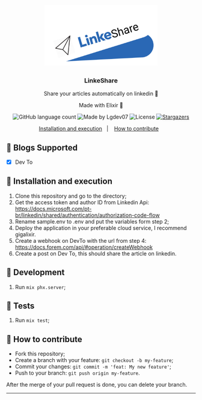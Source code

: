 <h1 align="center">
      <img alt="LinkeShare" title="LinkeShare" src=".github/logo.png" width="300px" />
</h1>

<h3 align="center">
  LinkeShare
</h3>

<p align="center">Share your articles automatically on linkedin 🔗</p>
<p align="center">Made with Elixir 🚀</p>

<p align="center">
  <img alt="GitHub language count" src="https://img.shields.io/github/languages/count/Lgdev07/linkeshare?color=%2304D361">

  <img alt="Made by Lgdev07" src="https://img.shields.io/badge/made%20by-Lgdev07-%2304D361">

  <img alt="License" src="https://img.shields.io/badge/license-MIT-%2304D361">

  <a href="https://github.com/Lgdev07/linkeshare/stargazers">
    <img alt="Stargazers" src="https://img.shields.io/github/stars/Lgdev07/linkeshare?style=social">
  </a>
</p>

<p align="center">
  <a href="#-installation-and-execution">Installation and execution</a>&nbsp;&nbsp;&nbsp;|&nbsp;&nbsp;&nbsp;
  <a href="#-how-to-contribute">How to contribute</a>&nbsp;&nbsp;&nbsp;
</p>


## 📖 Blogs Supported

- [x] Dev To


## 🚀 Installation and execution

1. Clone this repository and go to the directory;
2. Get the access token and author ID from Linkedin Api: https://docs.microsoft.com/pt-br/linkedin/shared/authentication/authorization-code-flow
3. Rename sample.env to .env and put the variables form step 2;
4. Deploy the application in your preferable cloud service, I recommend gigalixir.
5. Create a webhook on DevTo with the url from step 4: https://docs.forem.com/api/#operation/createWebhook
6. Create a post on Dev To, this should share the article on linkedin.

## 🔧 Development

1. Run `mix phx.server`;

## 🧪 Tests

1. Run `mix test`;

## 🤔 How to contribute

- Fork this repository;
- Create a branch with your feature: `git checkout -b my-feature`;
- Commit your changes: `git commit -m 'feat: My new feature'`;
- Push to your branch: `git push origin my-feature`.

After the merge of your pull request is done, you can delete your branch.

---
